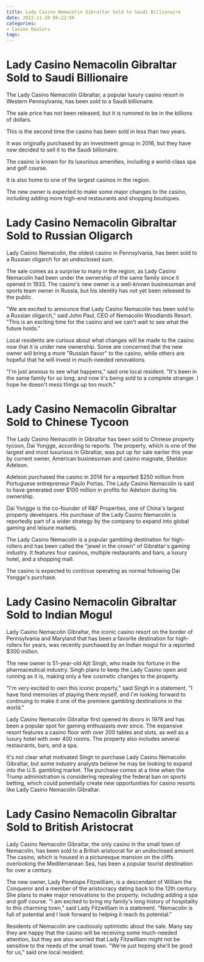 ```yaml
---
title: Lady Casino Nemacolin Gibraltar Sold to Saudi Billionaire
date: 2022-11-20 06:22:56
categories:
- Casino Dealers
tags:
---
```



#  Lady Casino Nemacolin Gibraltar Sold to Saudi Billionaire

The Lady Casino Nemacolin Gibraltar, a popular luxury casino resort in Western Pennsylvania, has been sold to a Saudi billionaire.

The sale price has not been released, but it is rumored to be in the billions of dollars.

This is the second time the casino has been sold in less than two years.

It was originally purchased by an investment group in 2016, but they have now decided to sell it to the Saudi billionaire.

The casino is known for its luxurious amenities, including a world-class spa and golf course.

It is also home to one of the largest casinos in the region.

The new owner is expected to make some major changes to the casino, including adding more high-end restaurants and shopping boutiques.

#  Lady Casino Nemacolin Gibraltar Sold to Russian Oligarch

Lady Casino Nemacolin, the oldest casino in Pennsylvania, has been sold to a Russian oligarch for an undisclosed sum.

The sale comes as a surprise to many in the region, as Lady Casino Nemacolin had been under the ownership of the same family since it opened in 1933. The casino's new owner is a well-known businessman and sports team owner in Russia, but his identity has not yet been released to the public.

"We are excited to announce that Lady Casino Nemacolin has been sold to a Russian oligarch," said John Paul, CEO of Nemacolin Woodlands Resort. "This is an exciting time for the casino and we can't wait to see what the future holds."

Local residents are curious about what changes will be made to the casino now that it is under new ownership. Some are concerned that the new owner will bring a more "Russian flavor" to the casino, while others are hopeful that he will invest in much-needed renovations.

"I'm just anxious to see what happens," said one local resident. "It's been in the same family for so long, and now it's being sold to a complete stranger. I hope he doesn't mess things up too much."

#  Lady Casino Nemacolin Gibraltar Sold to Chinese Tycoon

The Lady Casino Nemacolin in Gibraltar has been sold to Chinese property tycoon, Dai Yongge, according to reports. The property, which is one of the largest and most luxurious in Gibraltar, was put up for sale earlier this year by current owner, American businessman and casino magnate, Sheldon Adelson.

Adelson purchased the casino in 2014 for a reported $250 million from Portuguese entrepreneur Paulo Portas. The Lady Casino Nemacolin is said to have generated over $100 million in profits for Adelson during his ownership.

Dai Yongge is the co-founder of R&F Properties, one of China's largest property developers. His purchase of the Lady Casino Nemacolin is reportedly part of a wider strategy by the company to expand into global gaming and leisure markets.

The Lady Casino Nemacolin is a popular gambling destination for high-rollers and has been called the "jewel in the crown" of Gibraltar's gaming industry. It features four casinos, multiple restaurants and bars, a luxury hotel, and a shopping mall.

The casino is expected to continue operating as normal following Dai Yongge's purchase.

#  Lady Casino Nemacolin Gibraltar Sold to Indian Mogul

Lady Casino Nemacolin Gibraltar, the iconic casino resort on the border of Pennsylvania and Maryland that has been a favorite destination for high-rollers for years, was recently purchased by an Indian mogul for a reported $300 million.

The new owner is 51-year-old Ajit Singh, who made his fortune in the pharmaceutical industry. Singh plans to keep the Lady Casino open and running as it is, making only a few cosmetic changes to the property.

"I'm very excited to own this iconic property," said Singh in a statement. "I have fond memories of playing there myself, and I'm looking forward to continuing to make it one of the premiere gambling destinations in the world."

Lady Casino Nemacolin Gibraltar first opened its doors in 1978 and has been a popular spot for gaming enthusiasts ever since. The expansive resort features a casino floor with over 200 tables and slots, as well as a luxury hotel with over 400 rooms. The property also includes several restaurants, bars, and a spa.

It's not clear what motivated Singh to purchase Lady Casino Nemacolin Gibraltar, but some industry analysts believe he may be looking to expand into the U.S. gambling market. The purchase comes at a time when the Trump administration is considering repealing the federal ban on sports betting, which could potentially create new opportunities for casino resorts like Lady Casino Nemacolin Gibraltar.

#  Lady Casino Nemacolin Gibraltar Sold to British Aristocrat

Lady Casino Nemacolin Gibraltar, the only casino in the small town of Nemacolin, has been sold to a British aristocrat for an undisclosed amount. The casino, which is housed in a picturesque mansion on the cliffs overlooking the Mediterranean Sea, has been a popular tourist destination for over a century.

The new owner, Lady Penelope Fitzwilliam, is a descendant of William the Conqueror and a member of the aristocracy dating back to the 12th century. She plans to make major renovations to the property, including adding a spa and golf course. "I am excited to bring my family's long history of hospitality to this charming town," said Lady Fitzwilliam in a statement. "Nemacolin is full of potential and I look forward to helping it reach its potential."

Residents of Nemacolin are cautiously optimistic about the sale. Many say they are happy that the casino will be receiving some much-needed attention, but they are also worried that Lady Fitzwilliam might not be sensitive to the needs of the small town. "We're just hoping she'll be good for us," said one local resident.